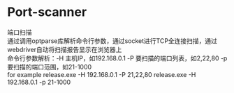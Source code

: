 # Port-scanner
端口扫描    
通过调用optparse库解析命令行参数，通过socket进行TCP全连接扫描，通过webdriver自动将扫描报告显示在浏览器上  
命令行参数解析：-H 主机IP，如192.168.0.1 -P 要扫描的端口列表，如2,22,80 -p 要扫描的端口范围，如21-1000  
for example
release.exe -H 192.168.0.1 -P 21,22,80
release.exe -H 192.168.0.1 -p 21-1000
